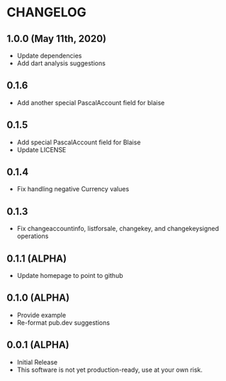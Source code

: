 # CHANGELOG

## 1.0.0 (May 11th, 2020)

- Update dependencies
- Add dart analysis suggestions

## 0.1.6

- Add another special PascalAccount field for blaise

## 0.1.5

- Add special PascalAccount field for Blaise
- Update LICENSE

## 0.1.4

- Fix handling negative Currency values

## 0.1.3

- Fix changeaccountinfo, listforsale, changekey, and changekeysigned operations

## 0.1.1 (ALPHA)

- Update homepage to point to github
  
## 0.1.0 (ALPHA)

- Provide example
- Re-format pub.dev suggestions

## 0.0.1 (ALPHA)

- Initial Release
- This software is not yet production-ready, use at your own risk.

